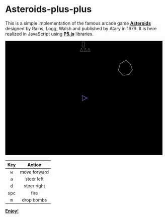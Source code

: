 # Asteroids-plus-plus

This is a simple implementation of the famous arcade game <b>[Asteroids](https://en.wikipedia.org/wiki/Asteroids_%28video_game%29)</b> designed by Rains, Logg, Walsh and published by Atary in 1979. It is here realized in JavaScript using <b>[P5.js](https://p5js.org/)</b> libraries.

<p align="left">
  <img width="500" src="play.gif">
</p>

| Key | Action |
| :---: | :---: |
| <kbd>w</kbd> | move forward |
| <kbd>a</kbd> | steer left |
| <kbd>d</kbd> | steer right |
| <kbd>spc</kbd> | fire |
| <kbd>m</kbd> | drop bombs |

<b>[Enjoy!](https://matteogiorgi.github.io/asteroids_plus_plus/)</b>
